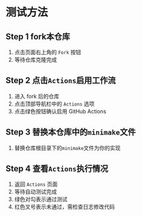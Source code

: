 # 测试方法

## Step 1 fork本仓库
1. 点击页面右上角的 `Fork` 按钮
2. 等待仓库克隆完成

## Step 2 点击`Actions`启用工作流
1. 进入 fork 后的仓库
2. 点击顶部导航栏中的 `Actions` 选项
3. 点击绿色按钮确认启用 GitHub Actions

## Step 3 替换本仓库中的`minimake`文件
1. 替换仓库根目录下的`minimake`文件为你的实现

## Step 4 查看`Actions`执行情况
1. 返回 `Actions` 页面
2. 等待自动测试完成
3. 绿色对勾表示通过测试
4. 红色叉号表示未通过，需检查日志修改代码